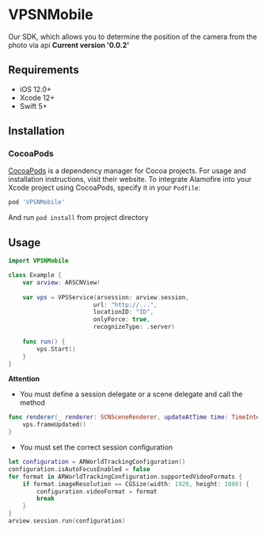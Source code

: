 # VPSNMobile

Our SDK, which allows you to determine the position of the camera from the photo via api
**Current version '0.0.2'**

## Requirements

- iOS 12.0+
- Xcode 12+
- Swift 5+

## Installation

### CocoaPods

[CocoaPods](https://cocoapods.org) is a dependency manager for Cocoa projects. For usage and installation instructions, visit their website. To integrate Alamofire into your Xcode project using CocoaPods, specify it in your `Podfile`:

```ruby
pod 'VPSNMobile'
```
And run `pod install` from project directory

## Usage

```swift
import VPSNMobile

class Example {
    var arview: ARSCNView!
    
    var vps = VPSService(arsession: arview.session,
                        url: "http://...",
                        locationID: "ID",
                        onlyForce: true,
                        recognizeType: .server)
                        
    func run() {
        vps.Start()
    }
}
```
**Attention**

* You must define a session delegate or a scene delegate and call the method

```swift
func renderer(_ renderer: SCNSceneRenderer, updateAtTime time: TimeInterval) {
    vps.frameUpdated()
}
```
* You must set the correct session configuration

```swift
let configuration = ARWorldTrackingConfiguration()
configuration.isAutoFocusEnabled = false
for format in ARWorldTrackingConfiguration.supportedVideoFormats {
    if format.imageResolution == CGSize(width: 1920, height: 1080) {
        configuration.videoFormat = format
        break
    }
}
arview.session.run(configuration)
```

